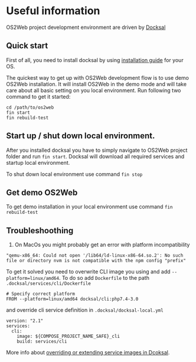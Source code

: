 # Useful information

OS2Web project development environment are driven by [Docksal](https://docksal.io/)

## Quick start

First of all, you need to install docksal by using [installation guide](https://docksal.io/installation) for your OS.

The quickest way to get up with OS2Web development flow is to use demo OS2Web installation. 
It will install OS2Web in the demo mode and will take care about all basic setting on you local environment.
Run following two command to get it started:
```
cd /path/to/os2web
fin start
fin rebuild-test
```

## Start up / shut down local environment.

After you installed docksal you have to simply navigate to OS2Web project folder and run `fin start`.
Docksal will download all required services and startup local environment.

To shut down local environment use command `fin stop`

## Get demo OS2Web 

To get demo installation in your local environment use command `fin rebuild-test`


## Troubleshoothing

1. On MacOs you might probably get an error with platform incompatibility
```
"qemu-x86_64: Could not open '/lib64/ld-linux-x86-64.so.2': No such file or directory nvm is not compatible with the npm config "prefix"
```
To get it solved you need to overwrite CLI image you using and add `--platform=linux/amd64`.
To do so add `Dockerfile` to the path `.docksal/services/cli/Dockerfile`
```
# Specify correct platform
FROM --platform=linux/amd64 docksal/cli:php7.4-3.0
```
and override cli service definition in `.docksal/docksal-local.yml`

```
version: "2.1"
services:
  cli:
    image: ${COMPOSE_PROJECT_NAME_SAFE}_cli
    build: services/cli
```

More info about [overriding or extending service images in Dcoksal](https://docs.docksal.io/stack/extend-images/).

